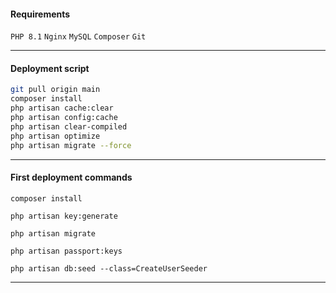#### Requirements
`PHP 8.1` `Nginx` `MySQL` `Composer` `Git`

---
#### Deployment script

```bash
git pull origin main
composer install
php artisan cache:clear
php artisan config:cache
php artisan clear-compiled
php artisan optimize
php artisan migrate --force
```

---
#### First deployment commands

`composer install`

`php artisan key:generate`

`php artisan migrate`

`php artisan passport:keys`

`php artisan db:seed --class=CreateUserSeeder`

---
